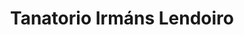 ---
title: "Tanatorio Irmáns Lendoiro"
url: /carral/tanatorio-irmans-lendoiro/
shop: directores de funerarias
---